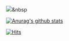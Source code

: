 <img src="https://img.shields.io/badge/Python-3766AB?style=flat-square&logo=Python&logoColor=white"/></a>&nbsp

[![Anurag's github stats](https://github-readme-stats.vercel.app/api?username=wooluck-98)](https://github.com/anuraghazra/github-readme-stats)

[![Hits](https://hits.seeyoufarm.com/api/count/incr/badge.svg?url=https%3A%2F%2Fgithub.com%2Fwooluck-98&count_bg=%234C70D7&title_bg=%2361AAFF&icon=&icon_color=%238C0000&title=hits&edge_flat=false)](https://hits.seeyoufarm.com)
